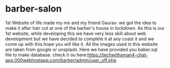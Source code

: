 # barber-salon
1st Website of life made my me and my friend Gaurav. we got the idea to make it after hair cut at one of the barber's house in lockdown. As this is our 1st website, while developing this we have very less skill about web development but we have decided to complete it at any coast it and we come up with this.hope you will like it. All the images used in this website are taken from google or unsplash.
Here we have provided you baber.sql file to make database.
check it ou here:https://techwithaman4-chat-app.000webhostapp.com/barber/admin/user_off.php
